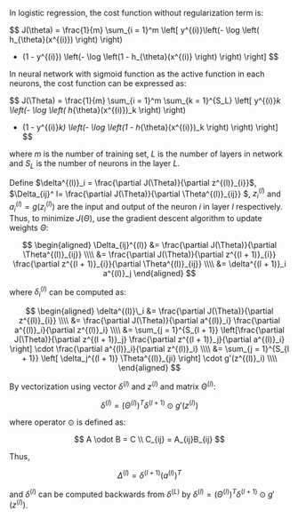 In logistic regression, the cost function without regularization term is:

$$
J(\theta) = \frac{1}{m} \sum_{i = 1}^m \left[ 
y^{(i)}\left(- \log \left( h_{\theta}(x^{(i)}) \right) \right)
+ (1 - y^{(i)}) \left(- \log \left(1 - h_{\theta}(x^{(i)} \right) \right)
\right]
$$

In neural network with sigmoid function as the active function in each neurons, the cost function can be expressed as:

$$
J(\Theta) = \frac{1}{m} \sum_{i = 1}^m \sum_{k = 1}^{S_L}
\left[ 
y^{(i)}_k \left(- \log \left( h_{\theta}(x^{(i)})_k \right) \right)
+ (1 - y^{(i)}_k) \left(- \log \left(1 - h_{\theta}(x^{(i)})_k \right) \right)
\right]
$$

where $m$ is the number of training set, $L$ is the number of layers in network and $S_L$ is the number of neurons in the layer $L$.

Define $\delta^{(l)}_i = \frac{\partial J(\Theta)}{\partial z^{(l)}_{i}}$, $\Delta_{ij}^ l= \frac{\partial J(\Theta)}{\partial \Theta^{(l)}_{ij}} $, $z^{(l)}_i$ and $a^{(l)}_i = g(z^{(l)}_i)$ are the input and output of the neuron $i$ in layer $l$ respectively. Thus, to minimize $J(\Theta)$, use the gradient descent algorithm to update weights $\Theta$:

$$
\begin{aligned}
\Delta_{ij}^{(l)}
&= \frac{\partial J(\Theta)}{\partial \Theta^{(l)}_{ij}} \\\\
&= \frac{\partial J(\Theta)}{\partial z^{(l + 1)}_{i}} \frac{\partial z^{(l + 1)}_{i}}{\partial \Theta^{(l)}_{ij}} \\\\
&= \delta^{(l + 1)}_i a^{(l)}_j
\end{aligned}
$$

where $\delta_i^{(l)}$ can be computed as:

$$
\begin{aligned}
\delta^{(l)}\_i 
&= \frac{\partial J(\Theta)}{\partial z^{(l)}_{i}} \\\\
&= \frac{\partial J(\Theta)}{\partial a^{(l)}_i} \frac{\partial a^{(l)}_i}{\partial z^{(l)}_i} \\\\
&= \sum_{j = 1}^{S_{l + 1}} \left[\frac{\partial J(\Theta)}{\partial z^{(l + 1)}_j} \frac{\partial z^{(l + 1)}_j}{\partial a^{(l)}_i} \right] \cdot
\frac{\partial a^{(l)}_i}{\partial z^{(l)}_i} \\\\
&= \sum_{j = 1}^{S_{l + 1}} \left[ \delta_j^{(l + 1)} \Theta^{(l)}_{ji} \right] \cdot g'(z^{(l)}_i) \\\\
\end{aligned}
$$

By vectorization using vector $\delta^{(l)}​$ and $z^{(l)}​$ and matrix $\Theta^{(l)}​$:

$$
\delta^{(l)} = (\Theta^{(l)})^T \delta^{(l + 1)} \odot g'(z^{(l)})
$$

where operator $\odot$ is defined as:

$$
A \odot B = C \\
C_{ij} = A_{ij}B_{ij}
$$

Thus,

$$
\Delta^{(l)} = \delta^{(l + 1)} (a^{(l)})^T
$$

and $\delta^{(l)}$ can be computed backwards from $\delta^{(L)}$ by $\delta^{(l)} = (\Theta^{(l)})^T \delta^{(l + 1)} \odot g'(z^{(l)})$.
